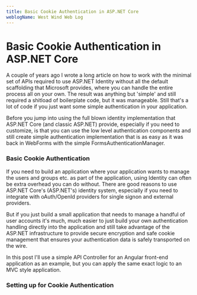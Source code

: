 ```yaml
---
title: Basic Cookie Authentication in ASP.NET Core
weblogName: West Wind Web Log
---
```

# Basic Cookie Authentication in ASP.NET Core

A couple of years ago I wrote a long article on how to work with the minimal set of APIs required to use ASP.NET Identity without all the default scaffolding that Microsoft provides, where you can handle the entire process all on your own. The result was anything but 'simple' and still required a shitload of boilerplate code, but it was manageable. Still that's a lot of code if you just want some simple authentication in your application.

Before you jump into using the full blown identity implementation that ASP.NET Core (and classic ASP.NET) provide, especially if you need to customize, is that you can use the low level authentication components and still create simple authentication implementation that is as easy as it was back in WebForms with the simple FormsAuthenticationManager.

### Basic Cookie Authentication
If you need to build an application where your application wants to manage the users and groups etc. as part of the application, using Identity can often be extra overhead you can do without. There are good reasons to use ASP.NET Core's (ASP.NET's) identity system, especially if you need to integrate with oAuth/OpenId providers for single signon and external providers.

But if you just build a small application that needs to manage a handful of user accounts it's much, much easier to just build your own authentication handling directly into the application and still take advantage of the ASP.NET infrastructure to provide secure encryption and safe cookie management that ensures your authentication data is safely transported on the wire.

In this post I'll use a simple API Controller for an Angular front-end application as an example, but you can apply the same exact logic to an MVC style application.

### Setting up for Cookie Authentication



